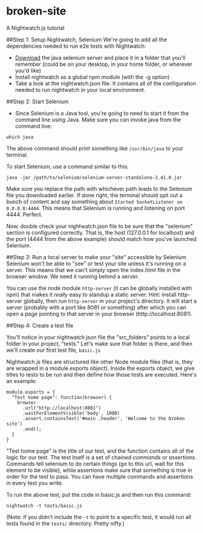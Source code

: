 broken-site
===========

A Nightwatch.js tutorial 

##Step 1: Setup Nightwatch, Selenium
We're going to add all the dependencies needed to run e2e tests with Nightwatch:
* [Download](https://www.dropbox.com/s/97a28h3es0fcjt9/selenium-server-standalone-2.41.0.jar) the java selenium server and place it in a folder that you'll remember (could be on your desktop, in your home folder, or wherever you'd like)
* Install nightwatch as a global npm module (with the -g option)
* Take a look at the nightwatch.json file. It contains all of the configuration needed to run nightwatch in your local environment.

##Step 2: Start Selenium
* Since Selenium is a Java tool, you're going to need to start it from the command line using Java. Make sure you can invoke java from the command line:

```
which java
```

The above command should print something like `/usr/bin/java` to your terminal.

To start Selenium, use a command similar to this:

```
java -jar /path/to/selenium/selenium-server-standalone-2.41.0.jar
```

Make sure you replace the path with whichever path leads to the Selenium file you downloaded earlier. If done right, the terminal should spit out a bunch of content and say something about `Started SocketListener on 0.0.0.0:4444`. This means that Selenium is running and listening on port 4444. Perfect.

Now, double check your nightwatch.json file to be sure that the "selenium" section is configured correctly. That is, the host (127.0.0.1 for localhost) and the port (4444 from the above example) should match how you've launched Selenium.

##Step 3: Run a local server to make your "site" accessible by Selenium
Selenium won't be able to "see" or test your site unless it's running on a server. This means that we can't simply open the index.html file in the browser window. We need it running behind a server.

You can use the node module `http-server` (it can be globally installed with npm) that makes it *really* easy to standup a static server. Hint: install http-server globally, then run `http-server` in your project's directory. It will start a server (probably with a port like 8081 or something) after which you can open a page pointing to that server in your browser (http://localhost:8081).

##Step 4: Create a test file

You'll notice in your nightwatch.json file the "src_folders" points to a local folder in your project, "tests." Let's make sure that folder is there, and then we'll create our first test file, `basic.js`

Nightwatch.js files are structured like other Node module files (that is, they are wrapped in a module.exports object). Inside the exports object, we give titles to tests to be run and then define how those tests are executed. Here's an example:

```
module.exports = {
  "Test home page": function(browser) {
    browser
      .url("http://localhost:8081")
      .waitForElementVisible('body', 1000)
      .assert.containsText('#main .header', 'Welcome to the broken site')
      .end();
  }
}
```

"Test home page" is the title of our test, and the function contains all of the logic for our test. The test itself is a set of chained *commands* or *assertions*. Commands tell selenium to do certain things (go to this url, wait for this element to be visible), while assertions make sure that something is true in order for the test to pass. You can have multiple commands and assertions in every test you write.

To run the above test, put the code in basic.js and then run this command:

`nightwatch -t tests/basic.js`

(Note: if you didn't include the `-t` to point to a specific test, it would run all tests found in the `tests/` directory. Pretty nifty.)
